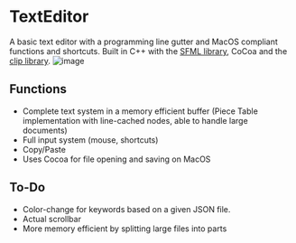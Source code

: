# TextEditor
A basic text editor with a programming line gutter and MacOS compliant functions and shortcuts. Built in C++ with the [SFML library](https://github.com/SFML/SFML), CoCoa and the [clip library](https://github.com/dacap/clip).
![image](https://github.com/user-attachments/assets/89b76445-8a6b-4022-9923-3c78fc008105)

## Functions
* Complete text system in a memory efficient buffer (Piece Table implementation with line-cached nodes, able to handle large documents)
* Full input system (mouse, shortcuts)
* Copy/Paste
* Uses Cocoa for file opening and saving on MacOS

## To-Do
* Color-change for keywords based on a given JSON file.
* Actual scrollbar
* More memory efficient by splitting large files into parts
